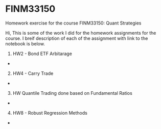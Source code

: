 # FINM33150
Homework exercise for the course FINM33150: Quant Strategies 


Hi, 
This is some of the work I did for the homework assignments for the course. I breif description of each of the assignment with link to the notebook is below.

1.  HW2 - Bond ETF Arbitarage
  - 
2. HW4 - Carry Trade
  -
3. HW Quantile Trading done based on Fundamental Ratios
  -
4. HW8 - Robust Regression Methods
  -

